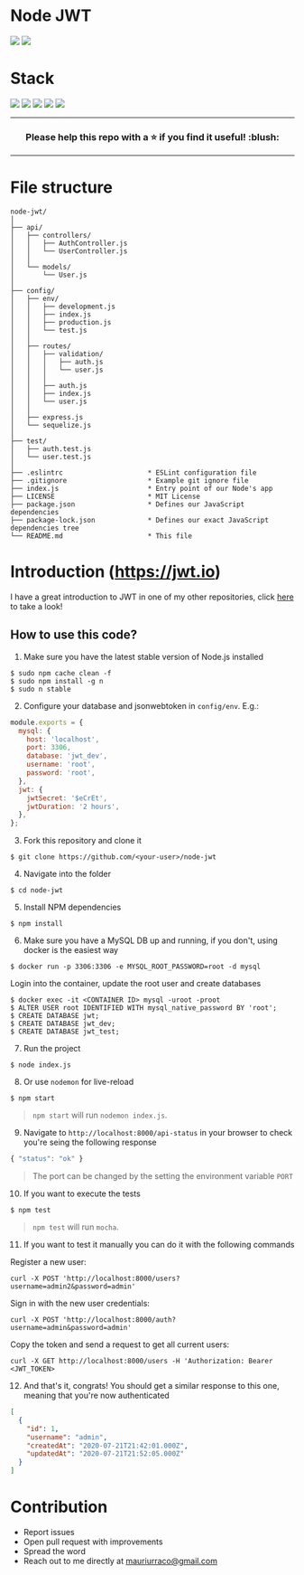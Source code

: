 # Node JWT

![](https://img.shields.io/badge/node-success-brightgreen.svg)
![](https://img.shields.io/badge/test-success-brightgreen.svg)

# Stack

![](https://img.shields.io/badge/node_8-✓-blue.svg)
![](https://img.shields.io/badge/ES6-✓-blue.svg)
![](https://img.shields.io/badge/express-✓-blue.svg)
![](https://img.shields.io/badge/sequelize-✓-blue.svg)
![](https://img.shields.io/badge/mocha-✓-blue.svg)

***

<h3 align="center">Please help this repo with a ⭐ if you find it useful! :blush:</h3>

***

# File structure

```
node-jwt/
│
├── api/
│   ├── controllers/
│   │   ├── AuthController.js
│   │   └── UserController.js
│   │
│   └── models/
│       └── User.js
│
├── config/
│   ├── env/
│   │   ├── development.js
│   │   ├── index.js
│   │   ├── production.js
│   │   └── test.js
│   │
│   ├── routes/
│   │   ├── validation/
│   │   │   ├── auth.js
│   │   │   └── user.js
│   │   │
│   │   ├── auth.js
│   │   ├── index.js
│   │   └── user.js
│   │
│   ├── express.js
│   └── sequelize.js
│
├── test/
│   ├── auth.test.js
│   └── user.test.js
│   
├── .eslintrc                     * ESLint configuration file
├── .gitignore                    * Example git ignore file
├── index.js                      * Entry point of our Node's app
├── LICENSE                       * MIT License
├── package.json                  * Defines our JavaScript dependencies
├── package-lock.json             * Defines our exact JavaScript dependencies tree
└── README.md                     * This file
```

# Introduction (https://jwt.io)

I have a great introduction to JWT in one of my other repositories, click [here](https://github.com/murraco/spring-boot-jwt#introduction-httpsjwtio) to take a look!

## How to use this code?

1. Make sure you have the latest stable version of Node.js installed

```
$ sudo npm cache clean -f
$ sudo npm install -g n
$ sudo n stable
```
  
2. Configure your database and jsonwebtoken in `config/env`. E.g.:

```javascript
module.exports = {
  mysql: {
    host: 'localhost',
    port: 3306,
    database: 'jwt_dev',
    username: 'root',
    password: 'root',
  },
  jwt: {
    jwtSecret: '$eCrEt',
    jwtDuration: '2 hours',
  },
};
```

3. Fork this repository and clone it
  
```
$ git clone https://github.com/<your-user>/node-jwt
```
  
4. Navigate into the folder  

```
$ cd node-jwt
```
5. Install NPM dependencies

```
$ npm install
```
  
6. Make sure you have a MySQL DB up and running, if you don't, using docker is the easiest way

```
$ docker run -p 3306:3306 -e MYSQL_ROOT_PASSWORD=root -d mysql
```
Login into the container, update the root user and create databases

```
$ docker exec -it <CONTAINER ID> mysql -uroot -proot
$ ALTER USER root IDENTIFIED WITH mysql_native_password BY 'root';
$ CREATE DATABASE jwt;
$ CREATE DATABASE jwt_dev;
$ CREATE DATABASE jwt_test;
```
  
7. Run the project

```
$ node index.js
```
  
8. Or use `nodemon` for live-reload
  
```
$ npm start
```

> `npm start` will run `nodemon index.js`.
  
9. Navigate to `http://localhost:8000/api-status` in your browser to check you're seing the following response

```javascript
{ "status": "ok" }
```

> The port can be changed by the setting the environment variable `PORT`

10. If you want to execute the tests

```
$ npm test
```

> `npm test` will run `mocha`.

11. If you want to test it manually you can do it with the following commands

Register a new user:
```
curl -X POST 'http://localhost:8000/users?username=admin2&password=admin'
```

Sign in with the new user credentials:
```
curl -X POST 'http://localhost:8000/auth?username=admin&password=admin'
```

Copy the token and send a request to get all current users:
```
curl -X GET http://localhost:8000/users -H 'Authorization: Bearer <JWT_TOKEN>
```

12. And that's it, congrats! You should get a similar response to this one, meaning that you're now authenticated

```json
[
  {
    "id": 1,
    "username": "admin",
    "createdAt": "2020-07-21T21:42:01.000Z",
    "updatedAt": "2020-07-21T21:52:05.000Z"
  }
]
```

# Contribution

- Report issues
- Open pull request with improvements
- Spread the word
- Reach out to me directly at <mauriurraco@gmail.com>
